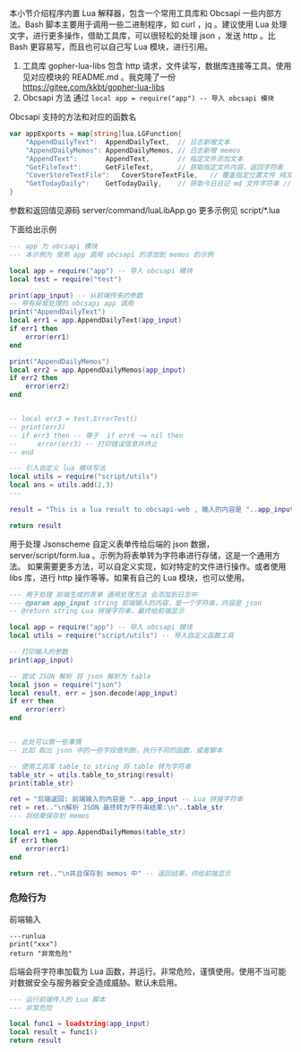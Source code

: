
本小节介绍程序内置 Lua 解释器，包含一个常用工具库和 Obcsapi 一些内部方法。Bash 脚本主要用于调用一些二进制程序，如 curl ，jq 。建议使用 Lua 处理文字，进行更多操作，借助工具库，可以很轻松的处理 json ，发送 http 。比 Bash 更容易写，而且也可以自己写 Lua 模块，进行引用。

1. 工具库 gopher-lua-libs 包含 http 请求，文件读写，数据库连接等工具。使用见对应模块的 README.md 。我克隆了一份 https://gitee.com/kkbt/gopher-lua-libs
2. Obcsapi 方法 通过 `local app = require("app") -- 导入 obcsapi 模块`

Obcsapi 支持的方法和对应的函数名

```go
var appExports = map[string]lua.LGFunction{
	"AppendDailyText":  AppendDailyText,  // 日志新增文本
	"AppendDailyMemos": AppendDailyMemos, // 日志新增 memos
	"AppendText":       AppendText,       // 指定文件添加文本
	"GetFileText":      GetFileText,      // 获取指定文件内容，返回字符串
	"CoverStoreTextFile":   CoverStoreTextFile,   // 覆盖指定位置文件 纯文本使用
	"GetTodayDaily":    GetTodayDaily,    // 获取今日日记 md 文件字符串 // 每天凌晨 00:00 - 03:59  判断为 today daily 为 昨天的日志
}
```

参数和返回值见源码 server/command/luaLibApp.go 
更多示例见 script/*.lua

下面给出示例

```lua
--- app 为 obcsapi 模块
--- 本示例为 使用 app 调用 obcsapi 的添加到 memos 的示例

local app = require("app") -- 导入 obcsapi 模块
local test = require("test")

print(app_input) -- 从前端传来的参数
-- 带有异常处理的 obcsapi app 调用
print("AppendDailyText")
local err1 = app.AppendDailyText(app_input)
if err1 then
    error(err1)
end

print("AppendDailyMemos")
local err2 = app.AppendDailyMemos(app_input)
if err2 then
    error(err2)
end


-- local err3 = test.ErrorTest()
-- print(err3)
-- if err3 then -- 等于  if err6 ~= nil then
--     error(err3) -- 打印错误信息并终止
-- end

--- 引入自定义 lua 模块写法
local utils = require("script/utils")
local ans = utils.add(2,3)
---

result = "This is a lua result to obcsapi-web , 输入的内容是 "..app_input -- Lua 拼接字符串

return result
```

用于处理 Jsonscheme 自定义表单传给后端的 json 数据， server/script/form.lua 。示例为将表单转为字符串进行存储，这是一个通用方法。
如果需要更多方法，可以自定义实现，如对特定的文件进行操作。或者使用 libs 库，进行 http 操作等等。如果有自己的 Lua 模块，也可以使用。

```lua
--- 用于处理 前端生成的表单 通用处理方法 会添加到日志中
--- @param app_input string 前端输入的内容，是一个字符串，内容是 json
-- @return string Lua 拼接字符串，最终给前端显示

local app = require("app") -- 导入 obcsapi 模块
local utils = require("script/utils") -- 导入自定义函数工具

-- 打印输入的参数
print(app_input)

-- 尝试 JSON 解析 将 json 解析为 table
local json = require("json")
local result, err = json.decode(app_input)
if err then
    error(err)
end


-- 此处可以做一些事情 
-- 比如 取出 json 中的一些字段做判断，执行不同的函数，或者脚本

-- 使用工具库 table_to_string 将 table 转为字符串
table_str = utils.table_to_string(result)
print(table_str)

ret = "后端返回: 前端输入的内容是 "..app_input -- Lua 拼接字符串
ret = ret.."\n解析 JSON 最终转为字符串结果:\n"..table_str
--- 将结果保存到 memos

local err1 = app.AppendDailyMemos(table_str)
if err1 then
    error(err1)
end

return ret.."\n并且保存到 memos 中" -- 返回结果，供给前端显示
```


### 危险行为

前端输入 

```
---runlua
print("xxx")
return "非常危险"
```

后端会将字符串加载为 Lua 函数，并运行。非常危险，谨慎使用。使用不当可能对数据安全与服务器安全造成威胁。默认未启用。

```lua
--- 运行前端传入的 Lua 脚本
--- 非常危险 

local func1 = loadstring(app_input)
local result = func1()
return result
```